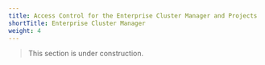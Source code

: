 ```yaml
---
title: Access Control for the Enterprise Cluster Manager and Projects
shortTitle: Enterprise Cluster Manager
weight: 4
---
```


> This section is under construction.